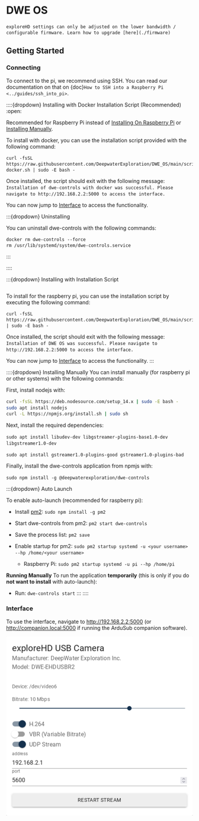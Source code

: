 # DWE OS

```{note}
exploreHD settings can only be adjusted on the lower bandwidth / configurable firmware. Learn how to upgrade [here](./firmware)
```

## Getting Started

### Connecting

To connect to the pi, we recommend using SSH. You can read our documentation on that on {doc}`How to SSH into a Raspberry Pi <../guides/ssh_into_pi>`.

::::{dropdown} Installing with Docker Installation Script (Recommended)
:open:

Recommended for Raspberry Pi instead of [Installing On Raspberry Pi](#installing-on-raspberry-pi) or [Installing Manually](#installing-manually).

To install with docker, you can use the installation script provided with the following command:
```
curl -fsSL https://raw.githubusercontent.com/DeepwaterExploration/DWE_OS/main/scripts/install-docker.sh | sudo -E bash -
```

Once installed, the script should exit with the following message:
`Installation of dwe-controls with docker was successful. Please navigate to http://192.168.2.2:5000 to access the interface.`

You can now jump to [Interface](#interface) to access the functionality.

:::{dropdown} Uninstalling

You can uninstall dwe-controls with the following commands:

```
docker rm dwe-controls --force
rm /usr/lib/systemd/system/dwe-controls.service
```
:::

::::

:::{dropdown} Installing with Installation Script
```{important} It is no longer recommended to use this script. Instead, **use the docker installation for a more compatible install**.
```

To install for the raspberry pi, you can use the installation script by executing the following command:
```
curl -fsSL https://raw.githubusercontent.com/DeepwaterExploration/DWE_OS/main/scripts/install.sh | sudo -E bash -
```

Once installed, the script should exit with the following message:
`Installation of DWE OS was successful. Please navigate to http://192.168.2.2:5000 to access the interface.`

You can now jump to [Interface](#interface) to access the functionality.
:::

::::{dropdown} Installing Manually
You can install manually (for raspberry pi or other systems) with the following commands:

First, install nodejs with:
```sh
curl -fsSL https://deb.nodesource.com/setup_14.x | sudo -E bash -
sudo apt install nodejs
curl -L https://npmjs.org/install.sh | sudo sh
```

Next, install the required dependencies:

`sudo apt install libudev-dev libgstreamer-plugins-base1.0-dev libgstreamer1.0-dev`

`sudo apt install gstreamer1.0-plugins-good gstreamer1.0-plugins-bad`

Finally, install the dwe-controls application from npmjs with:

`sudo npm install -g @deepwaterexploration/dwe-controls`

:::{dropdown} Auto Launch

To enable auto-launch (recommended for raspberry pi):

- Install [pm2](https://www.npmjs.com/package/pm2):
`sudo npm install -g pm2`

- Start dwe-controls from pm2:
`pm2 start dwe-controls`

- Save the process list:
`pm2 save`

- Enable startup for pm2: `sudo pm2 startup systemd -u <your username> --hp /home/<your username>`
    - Raspberry Pi: `sudo pm2 startup systemd -u pi --hp /home/pi`

**Running Manually**
To run the application **temporarily** (this is only if you do **not want to install** with auto-launch):

- Run: `dwe-controls start`
:::
::::

### **Interface**
To use the interface, navigate to <http://192.168.2.2:5000> (or <http://companion.local:5000> if running the ArduSub companion software).

![driverui-light](../img/driverui/driverui.png)
